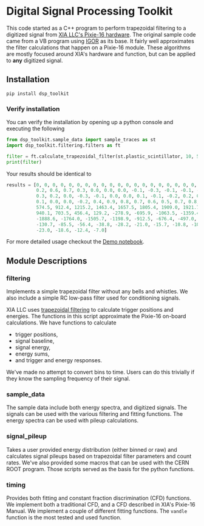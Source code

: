 # Digital Signal Processing Toolkit

This code started as a C++ program to perform trapezoidal filtering to a digitized signal from
[XIA LLC's Pixie-16 hardware](https://www.xia.com/dgf_pixie-16.html). The original sample code came
from a VB program using [IGOR](https://www.wavemetrics.com/) as its base. It fairly well
approximates the filter calculations that happen on a Pixie-16 module. These algorithms are mostly
focused around XIA's hardware and function, but can be applied to **any** digitized signal.

## Installation

`pip install dsp_toolkit`

### Verify installation

You can verify the installation by opening up a python console and executing the following

```python
from dsp_toolkit.sample_data import sample_traces as st
import dsp_toolkit.filtering.filters as ft

filter = ft.calculate_trapezoidal_filter(st.plastic_scintillator, 10, 5)
print(filter)
```

Your results should be identical to

```python
results = [0, 0, 0, 0, 0, 0, 0, 0, 0, 0, 0, 0, 0, 0, 0, 0, 0, 0, 0, 0, 0, 0, 0, 0, 0, 0.6, 0.4, 0.5,
           0.2, 0.6, 0.7, 0.3, 0.0, 0.0, 0.0, -0.1, -0.3, -0.1, -0.1, -0.1, 0.1, 0.0, -0.1, 0.3,
           0.3, 0.2, 0.0, -0.3, -0.1, 0.0, 0.0, 0.1, -0.1, -0.2, 0.2, 0.2, 0.0, -0.2, -0.2, 0.0,
           0.1, 0.0, 0.0, -0.2, 0.4, 0.9, 0.8, 0.7, 0.6, 0.5, 0.7, 0.8, 0.6, 6.5, 74.8, 267.0,
           574.5, 912.4, 1215.2, 1463.4, 1657.5, 1805.4, 1909.0, 1921.7, 1789.9, 1526.5, 1220.0,
           940.1, 703.5, 456.4, 129.2, -278.9, -695.9, -1063.5, -1359.4, -1583.3, -1749.9, -1866.3,
           -1888.6, -1764.0, -1505.7, -1198.9, -912.5, -676.4, -497.0, -363.7, -266.1, -191.3,
           -130.7, -85.5, -56.4, -38.8, -28.2, -21.0, -15.7, -10.8, -10.3, -16.8, -23.2, -24.7,
           -23.0, -18.6, -12.4, -7.0]
```

For more detailed usage checkout
the [Demo notebook](https://github.com/spaulaus/dsp_toolkit/blob/master/docs/demo.ipynb).

## Module Descriptions

### filtering

Implements a simple trapezoidal filter without any bells and whistles. We also include a simple RC
low-pass filter used for conditioning signals.

XIA LLC uses [trapezoidal filtering](https://doi.org/10.1109/NSSMIC.2008.4774600) to calculate
trigger positions and energies. The functions in this script approximate the Pixie-16 on-board
calculations. We have functions to calculate

* trigger positions,
* signal baseline,
* signal energy,
* energy sums,
* and trigger and energy responses.

We've made no attempt to convert bins to time. Users can do this trivially if they know the sampling
frequency of their signal.

### sample_data

The sample data include both energy spectra, and digitized signals. The signals can be used with the
various filtering and fitting functions. The energy spectra can be used with pileup calculations.

### signal_pileup

Takes a user provided energy distribution (either binned or raw) and calculates signal pileups based
on trapezoidal filter parameters and count rates. We've also provided some macros that can be used
with the CERN ROOT program. Those scripts served as the basis for the python functions.

### timing

Provides both fitting and constant fraction discrimination (CFD) functions. We implement both a
traditional CFD, and a CFD described in XIA's Pixie-16 Manual. We implement a couple of different
fitting functions. The `vandle` function is the most tested and used function.


